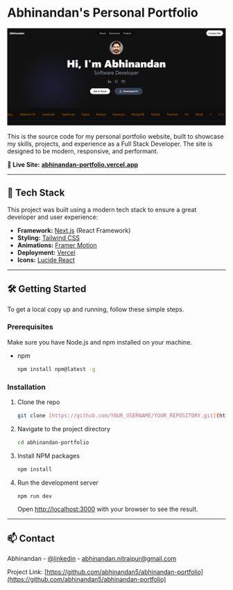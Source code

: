 # Abhinandan's Personal Portfolio

![Portfolio Screenshot](./public/screenshot.png)

This is the source code for my personal portfolio website, built to showcase my skills, projects, and experience as a Full Stack Developer. The site is designed to be modern, responsive, and performant.

**🔗 Live Site:** [**abhinandan-portfolio.vercel.app**](https://abhinandan-portfolio-eight.vercel.app/)

---

## 🚀 Tech Stack

This project was built using a modern tech stack to ensure a great developer and user experience:

-   **Framework:** [Next.js](https://nextjs.org/) (React Framework)
-   **Styling:** [Tailwind CSS](https://tailwindcss.com/)
-   **Animations:** [Framer Motion](https://www.framer.com/motion/)
-   **Deployment:** [Vercel](https://vercel.com/)
-   **Icons:** [Lucide React](https://lucide.dev/)

---

## 🛠️ Getting Started

To get a local copy up and running, follow these simple steps.

### Prerequisites

Make sure you have Node.js and npm installed on your machine.

-   npm
    ```sh
    npm install npm@latest -g
    ```

### Installation

1.  Clone the repo
    ```sh
    git clone [https://github.com/YOUR_USERNAME/YOUR_REPOSITORY.git](https://github.com/YOUR_USERNAME/YOUR_REPOSITORY.git)
    ```
2.  Navigate to the project directory
    ```sh
    cd abhinandan-portfolio
    ```
3.  Install NPM packages
    ```sh
    npm install
    ```
4.  Run the development server
    ```sh
    npm run dev
    ```
    Open [http://localhost:3000](http://localhost:3000) with your browser to see the result.

---

## 📫 Contact

Abhinandan - [@linkedin](https://linkedin.com/in/abhinandan5) - abhinandan.nitraipur@gmail.com

Project Link: [https://github.com/abhinandan5/abhinandan-portfolio](https://github.com/abhinandan5/abhinandan-portfolio)
